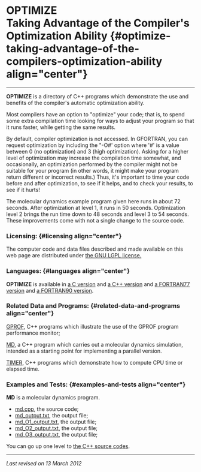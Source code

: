 OPTIMIZE\
Taking Advantage of the Compiler's Optimization Ability {#optimize-taking-advantage-of-the-compilers-optimization-ability align="center"}
=======================================================

------------------------------------------------------------------------

**OPTIMIZE** is a directory of C++ programs which demonstrate the use
and benefits of the compiler's automatic optimization ability.

Most compilers have an option to "optimize" your code; that is, to spend
some extra compilation time looking for ways to adjust your program so
that it runs faster, while getting the same results.

By default, compiler optimization is not accessed. In GFORTRAN, you can
request optimization by including the "-O\#' option where '\#' is a
value between 0 (no optimization) and 3 (high optimization). Asking for
a higher level of optimization may increase the compilation time
somewhat, and occasionally, an optimization performed by the compiler
might not be suitable for your program (in other words, it might make
your program return different or incorrect results.) Thus, it's
important to time your code before and after optimization, to see if it
helps, and to check your results, to see if it hurts!

The molecular dynamics example program given here runs in about 72
seconds. After optimization at level 1, it runs in 50 seconds.
Optimization level 2 brings the run time down to 48 seconds and level 3
to 54 seconds. These improvements come with not a single change to the
source code.

### Licensing: {#licensing align="center"}

The computer code and data files described and made available on this
web page are distributed under [the GNU LGPL
license.](../../txt/gnu_lgpl.txt)

### Languages: {#languages align="center"}

**OPTIMIZE** is available in [a C
version](../../c_src/optimize/optimize.html) and [a C++
version](../../cpp_src/optimize/optimize.html) and [a FORTRAN77
version](../../f77_src/optimize/optimize.html) and [a FORTRAN90
version](../../f_src/optimize/optimize.html).

### Related Data and Programs: {#related-data-and-programs align="center"}

[GPROF](../../cpp_src/gprof/gprof.html), C++ programs which illustrate
the use of the GPROF program performance monitor;

[MD](../../cpp_src/md/md.html), a C++ program which carries out a
molecular dynamics simulation, intended as a starting point for
implementing a parallel version.

[TIMER](../../cpp_src/timer/timer.html), C++ programs which demonstrate
how to compute CPU time or elapsed time.

### Examples and Tests: {#examples-and-tests align="center"}

**MD** is a molecular dynamics program.

-   [md.cpp](md.cpp), the source code;
-   [md\_output.txt](md_output.txt), the output file;
-   [md\_O1\_output.txt](md_O1_output.txt), the output file;
-   [md\_O2\_output.txt](md_O2_output.txt), the output file;
-   [md\_O3\_output.txt](md_O3_output.txt), the output file;

You can go up one level to [the C++ source codes](../cpp_src.html).

------------------------------------------------------------------------

*Last revised on 13 March 2012*
